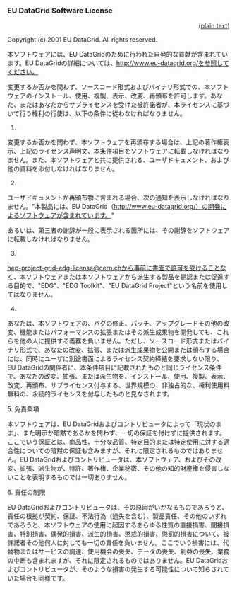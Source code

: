 ### EU DataGrid Software License

<div align="right">

([plain text](eudatagrid.txt))

</div>

Copyright (c) 2001 EU DataGrid. All rights reserved.

本ソフトウェアには、EU
DataGridのために行われた自発的な貢献が含まれています。EU
DataGridの詳細については、http://www.eu-datagrid.org/を参照してください。

変更するか否かを問わず、ソースコード形式およびバイナリ形式での、本ソフトウェアのインストール、使用、複製、表示、改変、再頒布を許可します。あなた、またはあなたからサブライセンスを受けた被許諾者が、本ライセンスに基づいて行う権利の行使は、以下の条件に従わなければなりません。

1.
変更するか否かを問わず、本ソフトウェアを再頒布する場合は、上記の著作権表示、上記のライセンス声明文、本条件項目をソフトウェアに転載しなければなりません。また、本ソフトウェアと共に提供される、ユーザドキュメント、および他の資料を添付しなければなりません。

2.
ユーザドキュメントが再頒布物に含まれる場合、次の通知を表示しなければなりません。"本製品には、EU
DataGrid（http://www.eu-datagrid.org/）の開発によるソフトウェアが含まれています。"

あるいは、第三者の謝辞が一般に表示される箇所には、その謝辞をソフトウェアに転載しなければなりません。

3.
hep-project-grid-edg-license@cern.chから事前に書面で許可を受けることなく、本ソフトウェアまたは本ソフトウェアから派生する製品を是認または促進する目的で、"EDG"、"EDG
Toolkit"、"EU DataGrid Project"という名前を使用してはなりません。

4.
あなたは、本ソフトウェアの、バグの修正、パッチ、アップグレードその他の改変、機能またはパフォーマンスの拡張またはその派生成果物を開発しても、これらを他の人に提供する義務を負いません。ただし、ソースコード形式またはバイナリ形式で、あなたの改変、拡張、または派生成果物を公開または頒布する場合には、同時にユーザに別途書面によるライセンス契約締結を要求しない限り、EU
DataGridの関係者に、本条件項目に記載されたものと同じライセンス条件で、あなたの改変、拡張、または派生物を、インストール、使用、複製、表示、改変、再頒布、サブライセンス付与する、世界規模の、非独占的な、権利使用料無料の、永続的ライセンスを付与したものと見なされます。

5\. 免責条項

本ソフトウェアは、EU
DataGridおよびコントリビュータによって「現状のまま」、また明示か暗黙であるかを問わず、一切の保証を付けずに提供されます。ここでいう保証とは、商品性、十分な品質、特定目的または特定使用に対する適合性についての暗黙の保証も含みますが、それに限定されるものではありません。EU
DataGridおよびコントリビュータは、本ソフトウェア、およびその改変、拡張、派生物が、特許、著作権、企業秘密、その他の知的財産権を侵害しないことを表明するものでは一切ありません。

6\. 責任の制限

EU
DataGridおよびコントリビュータは、その原因がいかなるものであろうと、責任の根拠が契約、保証、不法行為（過失を含む）、製品責任、その他のいずれであろうと、本ソフトウェアの使用に起因するあらゆる性質の直接損害、間接損害、特別損害、偶発的損害、派生的損害、懲戒的損害、懲罰的損害について、被許諾者その他何人に対しても一切の責任を負いません。ここでいう損害には、代替物またはサービスの調達、使用機会の喪失、データの喪失、利益の喪失、業務の中断も含まれますが、それに限定されるものではありません。EU
DataGridおよびコントリビュータが、そのような損害の発生する可能性について知らされていた場合も同様です。
